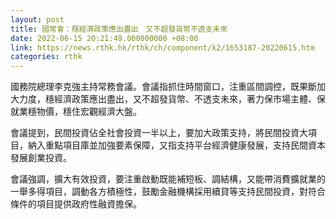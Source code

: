 ```yaml
---
layout: post
title: 國常會：穩經濟政策應出盡出　又不超發貨幣不透支未來
date: 2022-06-15 20:21:49.000000000 +08:00
link: https://news.rthk.hk/rthk/ch/component/k2/1653187-20220615.htm
categories: rthk
---
```


國務院總理李克強主持常務會議。會議指抓住時間窗口，注重區間調控，既果斷加大力度，穩經濟政策應出盡出，又不超發貨幣、不透支未來，著力保市場主體、保就業穩物價，穩住宏觀經濟大盤。

會議提到，民間投資佔全社會投資一半以上，要加大政策支持，將民間投資大項目，納入重點項目庫並加強要素保障，又指支持平台經濟健康發展，支持民間資本發展創業投資。

會議強調，擴大有效投資，要注重啟動既能補短板、調結構，又能帶消費擴就業的一舉多得項目，調動各方積極性，鼓勵金融機構採用續貸等支持民間投資，對符合條件的項目提供政府性融資擔保。
